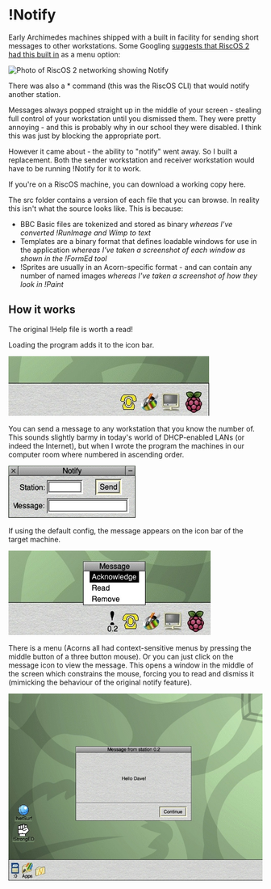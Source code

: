 # !Notify

Early Archimedes machines shipped with a built in facility for sending short
messages to other workstations. Some Googling [suggests that RiscOS 2 had this
built in](http://beebmaster.co.uk/A4201-5.html) as a menu option:

![Photo of RiscOS 2 networking showing Notify](risco2notify.jpg)

There was also a * command (this was the RiscOS CLI) that would notify another
station.

Messages always popped straight up in the middle of your screen - stealing full
control of your workstation until you dismissed them. They were pretty
annoying - and this is probably why in our school they were disabled. I think
this was just by blocking the appropriate port.

However it came about - the ability to "notify" went away. So I built a
replacement. Both the sender workstation and receiver workstation would have
to be running !Notify for it to work.

If you're on a RiscOS machine, you can download a working copy here.

The src folder contains a version of each file that you can browse. In reality
this isn't what the source looks like. This is because:

  - BBC Basic files are tokenized and stored as binary _whereas I've converted
    !RunImage and Wimp to text_
  - Templates are a binary format that defines loadable windows for use in the
    application _whereas I've taken a screenshot of each window as shown in
    the !FormEd tool_
  - !Sprites are usually in an Acorn-specific format - and can contain any
    number of named images _whereas I've taken a screenshot of how they look
    in !Paint_

## How it works

The original !Help file is worth a read!

Loading the program adds it to the icon bar.

![Icon bar](iconbar.jpg)

You can send a message to any workstation that you know the number of. This
sounds slightly barmy in today's world of DHCP-enabled LANs (or indeed
the Internet), but when I wrote the program the machines in our computer room
where numbered in ascending order.

![Enter message window](src/Templates3.png)

If using the default config, the message appears on the icon bar of the target
machine.

![Message received](msgreceived.jpg)

There is a menu (Acorns all had context-sensitive menus by pressing the middle
button of a three button mouse). Or you can just click on the message icon
to view the message. This opens a window in the middle of the screen which
constrains the mouse, forcing you to read and dismiss it (mimicking the
behaviour of the original notify feature).

![View message](viewmsg.jpg)



